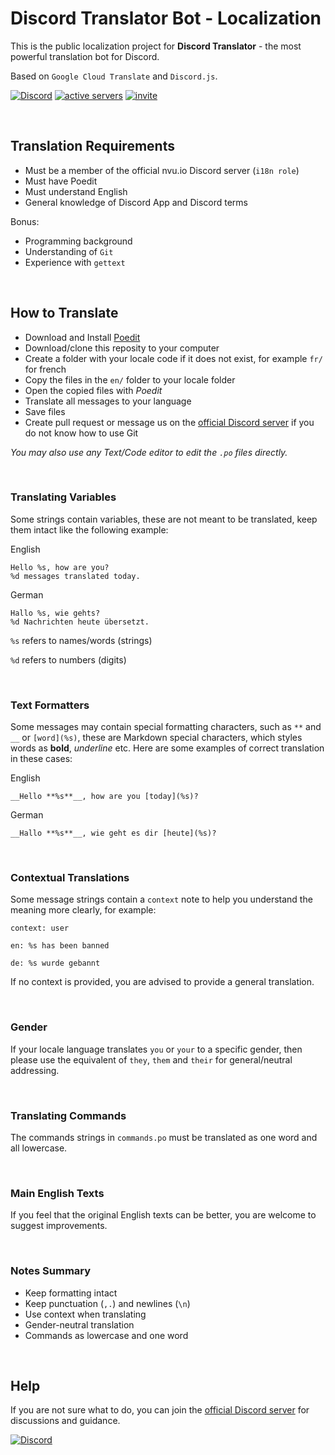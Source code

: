 # Discord Translator Bot - Localization

This is the public localization project for **Discord Translator** - the most powerful translation bot for Discord.

Based on `Google Cloud Translate` and `Discord.js`.

[![Discord](https://discordapp.com/api/guilds/377112375372808193/embed.png)](https://discord.gg/uekTNPj) [![active servers](https://discordbots.org/api/widget/servers/360081866461806595.svg)](https://discordbots.org/bot/360081866461806595) [![invite](https://img.shields.io/badge/invite-Translator%20Bot-7289DA.svg)](https://discordapp.com/api/oauth2/authorize?client_id=360081866461806595&permissions=67628096&scope=bot)

<br>

## Translation Requirements

* Must be a member of the official nvu.io Discord server (`i18n role`)
* Must have Poedit
* Must understand English
* General knowledge of Discord App and Discord terms

Bonus:

* Programming background
* Understanding of `Git`
* Experience with `gettext`

<br>

## How to Translate

* Download and Install [Poedit](https://poedit.net/)
* Download/clone this reposity to your computer
* Create a folder with your locale code if it does not exist, for example `fr/` for french
* Copy the files in the `en/` folder to your locale folder
* Open the copied files with *Poedit*
* Translate all messages to your language
* Save files
* Create pull request or message us on the [official Discord server](https://discordapp.com/invite/uekTNPj) if you do not know how to use Git

*You may also use any Text/Code editor to edit the `.po` files directly.*

<br>

### Translating Variables

Some strings contain variables, these are not meant to be translated, keep them intact like the following example:

English
```
Hello %s, how are you?
%d messages translated today.
```

German
```
Hallo %s, wie gehts?
%d Nachrichten heute übersetzt.
```

`%s` refers to names/words (strings)

`%d` refers to numbers (digits)

<br>

### Text Formatters

Some messages may contain special formatting characters, such as `**` and `__` or `[word](%s)`, these are Markdown special characters, which styles words as **bold**, _underline_ etc. Here are some examples of correct translation in these cases:

English
```
__Hello **%s**__, how are you [today](%s)?
```
German
```
__Hallo **%s**__, wie geht es dir [heute](%s)?
```

<br>

### Contextual Translations

Some message strings contain a `context` note to help you understand the meaning more clearly, for example:

```
context: user

en: %s has been banned

de: %s wurde gebannt
```

If no context is provided, you are advised to provide a general translation.

<br>

### Gender

If your locale language translates `you` or `your` to a specific gender, then please use the equivalent of `they`, `them` and `their` for general/neutral addressing.

<br>

### Translating Commands

The commands strings in `commands.po` must be translated as one word and all lowercase.

<br>

### Main English Texts

If you feel that the original English texts can be better, you are welcome to suggest improvements.

<br>

### Notes Summary

* Keep formatting intact
* Keep punctuation (`,.`) and newlines (`\n`)
* Use context when translating
* Gender-neutral translation
* Commands as lowercase and one word

<br>

## Help

If you are not sure what to do, you can join the [official Discord server](https://discord.gg/uekTNPj) for discussions and guidance.

[![Discord](https://discordapp.com/api/guilds/377112375372808193/embed.png)](https://discord.gg/uekTNPj)
